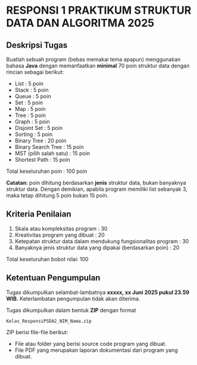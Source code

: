 # RESPONSI 1 PRAKTIKUM STRUKTUR DATA DAN ALGORITMA 2025

## Deskripsi Tugas

Buatlah sebuah program (bebas memakai tema apapun) menggunakan bahasa **Java** dengan memanfaatkan **minimal** 70 poin struktur data dengan rincian sebagai berikut:
- List                   : 5 poin
- Stack                  : 5 poin
- Queue                  : 5 poin
- Set                    : 5 poin
- Map                    : 5 poin
- Tree                   : 5 poin
- Graph                  : 5 poin
- Disjoint Set           : 5 poin
- Sorting                : 5 poin
- Binary Tree            : 20 poin
- Binary Search Tree     : 15 poin
- MST (pilih salah satu) : 15 poin
- Shortest Path          : 15 poin

Total keseluruhan poin : 100 poin

**Catatan**: poin dihitung berdasarkan **jenis** struktur data, bukan banyaknya struktur data. Dengan demikian, apabila program memiliki list sebanyak 3, maka tetap dihitung 5 poin bukan 15 poin.

## Kriteria Penilaian

1. Skala atau kompleksitas program                                  : 30
2. Kreativitas program yang dibuat                                  : 20
3. Ketepatan struktur data dalam mendukung fungsionalitas program   : 30
4. Banyaknya jenis struktur data yang dipakai (berdasarkan poin)    : 20

Total keseluruhan bobot nilai: 100

## Ketentuan Pengumpulan

Tugas dikumpulkan selambat-lambatnya **xxxxx, xx Juni 2025 pukul 23.59 WIB.** Keterlambatan pengumpulan tidak akan diterima.

Tugas dikumpulkan dalam bentuk **ZIP** dengan format

`Kelas_ResponsiPSDA2_NIM_Nama.zip`

ZIP berisi file-file berikut:
- File atau folder yang berisi source code program yang dibuat.
- File PDF yang merupakan laporan dokumentasi dari program yang dibuat.
